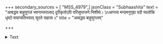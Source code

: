 +++
secondary_sources = [ "MSS_4979",]
jsonClass = "Subhaashita"
text = "आबद्ध्य बाहुयुगलं भवनान्तरालाद् दूरीकृतोऽपि परिसुप्तजने निशीथे।  \nआगत्य मन्दमनुगृह्य पदौ व्यलोकि धृष्टो मयाप्यतिभयात् सुरते सहासः॥"
title = "आबद्ध्य बाहुयुगलम्"

+++

<details><summary>Text</summary>

आबद्ध्य बाहुयुगलं भवनान्तरालाद् दूरीकृतोऽपि परिसुप्तजने निशीथे।  
आगत्य मन्दमनुगृह्य पदौ व्यलोकि धृष्टो मयाप्यतिभयात् सुरते सहासः॥
</details>
